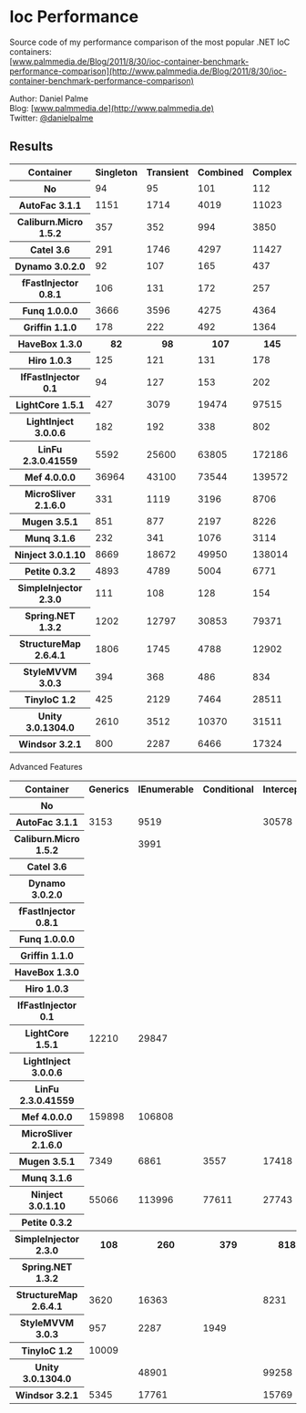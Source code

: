 Ioc Performance
===============

Source code of my performance comparison of the most popular .NET IoC containers:  
[www.palmmedia.de/Blog/2011/8/30/ioc-container-benchmark-performance-comparison](http://www.palmmedia.de/Blog/2011/8/30/ioc-container-benchmark-performance-comparison)

Author: Daniel Palme  
Blog: [www.palmmedia.de](http://www.palmmedia.de)  
Twitter: [@danielpalme](http://twitter.com/danielpalme)  

Results
-------
<table>
<tr><th>Container</th><th>Singleton</th><th>Transient</th><th>Combined</th><th>Complex</th></tr>
<tr><th>No</th><td>94</td><td>95</td><td>101</td><td>112</td></tr>
<tr><th>AutoFac 3.1.1</th><td>1151</td><td>1714</td><td>4019</td><td>11023</td></tr>
<tr><th>Caliburn.Micro 1.5.2</th><td>357</td><td>352</td><td>994</td><td>3850</td></tr>
<tr><th>Catel 3.6</th><td>291</td><td>1746</td><td>4297</td><td>11427</td></tr>
<tr><th>Dynamo 3.0.2.0</th><td>92</td><td>107</td><td>165</td><td>437</td></tr>
<tr><th>fFastInjector 0.8.1</th><td>106</td><td>131</td><td>172</td><td>257</td></tr>
<tr><th>Funq 1.0.0.0</th><td>3666</td><td>3596</td><td>4275</td><td>4364</td></tr>
<tr><th>Griffin 1.1.0</th><td>178</td><td>222</td><td>492</td><td>1364</td></tr>
<tr><th>HaveBox 1.3.0</th><th>82</th><th>98</th><th>107</th><th>145</th></tr>
<tr><th>Hiro 1.0.3</th><td>125</td><td>121</td><td>131</td><td>178</td></tr>
<tr><th>IfFastInjector 0.1</th><td>94</td><td>127</td><td>153</td><td>202</td></tr>
<tr><th>LightCore 1.5.1</th><td>427</td><td>3079</td><td>19474</td><td>97515</td></tr>
<tr><th>LightInject 3.0.0.6</th><td>182</td><td>192</td><td>338</td><td>802</td></tr>
<tr><th>LinFu 2.3.0.41559</th><td>5592</td><td>25600</td><td>63805</td><td>172186</td></tr>
<tr><th>Mef 4.0.0.0</th><td>36964</td><td>43100</td><td>73544</td><td>139572</td></tr>
<tr><th>MicroSliver 2.1.6.0</th><td>331</td><td>1119</td><td>3196</td><td>8706</td></tr>
<tr><th>Mugen 3.5.1</th><td>851</td><td>877</td><td>2197</td><td>8226</td></tr>
<tr><th>Munq 3.1.6</th><td>232</td><td>341</td><td>1076</td><td>3114</td></tr>
<tr><th>Ninject 3.0.1.10</th><td>8669</td><td>18672</td><td>49950</td><td>138014</td></tr>
<tr><th>Petite 0.3.2</th><td>4893</td><td>4789</td><td>5004</td><td>6771</td></tr>
<tr><th>SimpleInjector 2.3.0</th><td>111</td><td>108</td><td>128</td><td>154</td></tr>
<tr><th>Spring.NET 1.3.2</th><td>1202</td><td>12797</td><td>30853</td><td>79371</td></tr>
<tr><th>StructureMap 2.6.4.1</th><td>1806</td><td>1745</td><td>4788</td><td>12902</td></tr>
<tr><th>StyleMVVM 3.0.3</th><td>394</td><td>368</td><td>486</td><td>834</td></tr>
<tr><th>TinyIoC 1.2</th><td>425</td><td>2129</td><td>7464</td><td>28511</td></tr>
<tr><th>Unity 3.0.1304.0</th><td>2610</td><td>3512</td><td>10370</td><td>31511</td></tr>
<tr><th>Windsor 3.2.1</th><td>800</td><td>2287</td><td>6466</td><td>17324</td></tr>
</table>
Advanced Features
<table>
<tr><th>Container</th><th>Generics</th><th>IEnumerable</th><th>Conditional</th><th>Interception</th></tr>
<tr><th>No </th><td></td><td></td><td></td><td></td></tr>
<tr><th>AutoFac 3.1.1</th><td>3153</td><td>9519</td><td></td><td>30578</td></tr>
<tr><th>Caliburn.Micro 1.5.2</th><td></td><td>3991</td><td></td><td></td></tr>
<tr><th>Catel 3.6</th><td></td><td></td><td></td><td></td></tr>
<tr><th>Dynamo 3.0.2.0</th><td></td><td></td><td></td><td></td></tr>
<tr><th>fFastInjector 0.8.1</th><td></td><td></td><td></td><td></td></tr>
<tr><th>Funq 1.0.0.0</th><td></td><td></td><td></td><td></td></tr>
<tr><th>Griffin 1.1.0</th><td></td><td></td><td></td><td></td></tr>
<tr><th>HaveBox 1.3.0</th><td></td><td></td><td></td><td></td></tr>
<tr><th>Hiro 1.0.3</th><td></td><td></td><td></td><td></td></tr>
<tr><th>IfFastInjector 0.1</th><td></td><td></td><td></td><td></td></tr>
<tr><th>LightCore 1.5.1</th><td>12210</td><td>29847</td><td></td><td></td></tr>
<tr><th>LightInject 3.0.0.6</th><td></td><td></td><td></td><td></td></tr>
<tr><th>LinFu 2.3.0.41559</th><td></td><td></td><td></td><td></td></tr>
<tr><th>Mef 4.0.0.0</th><td>159898</td><td>106808</td><td></td><td></td></tr>
<tr><th>MicroSliver 2.1.6.0</th><td></td><td></td><td></td><td></td></tr>
<tr><th>Mugen 3.5.1</th><td>7349</td><td>6861</td><td>3557</td><td>17418</td></tr>
<tr><th>Munq 3.1.6</th><td></td><td></td><td></td><td></td></tr>
<tr><th>Ninject 3.0.1.10</th><td>55066</td><td>113996</td><td>77611</td><td>27743</td></tr>
<tr><th>Petite 0.3.2</th><td></td><td></td><td></td><td></td></tr>
<tr><th>SimpleInjector 2.3.0</th><th>108</th><th>260</th><th>379</th><th>8182</th></tr>
<tr><th>Spring.NET 1.3.2</th><td></td><td></td><td></td><td></td></tr>
<tr><th>StructureMap 2.6.4.1</th><td>3620</td><td>16363</td><td></td><td>8231</td></tr>
<tr><th>StyleMVVM 3.0.3</th><td>957</td><td>2287</td><td>1949</td><td></td></tr>
<tr><th>TinyIoC 1.2</th><td>10009</td><td></td><td></td><td></td></tr>
<tr><th>Unity 3.0.1304.0</th><td></td><td>48901</td><td></td><td>99258</td></tr>
<tr><th>Windsor 3.2.1</th><td>5345</td><td>17761</td><td></td><td>15769</td></tr>
</table>
